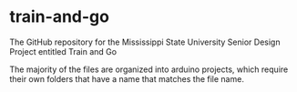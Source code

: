 # train-and-go
The GitHub repository for the Mississippi State University Senior Design Project entitled Train and Go

The majority of the files are organized into arduino projects, which require their own folders that have a name that matches the file name.
